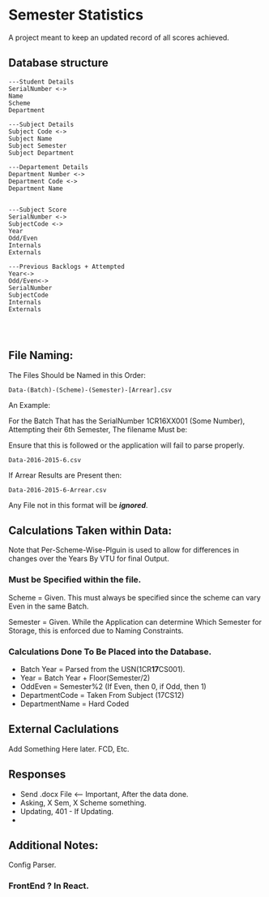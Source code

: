 # Semester Statistics

A project meant to keep an updated record of all scores achieved.

## Database structure

```db
---Student Details
SerialNumber <->
Name
Scheme
Department

---Subject Details
Subject Code <->
Subject Name
Subject Semester
Subject Department

---Departement Details
Department Number <->
Department Code <->
Department Name


---Subject Score
SerialNumber <->
SubjectCode <->
Year
Odd/Even
Internals
Externals

---Previous Backlogs + Attempted
Year<->
Odd/Even<->
SerialNumber
SubjectCode
Internals
Externals




```

## File Naming:

The Files Should be Named in this Order:

```
Data-(Batch)-(Scheme)-(Semester)-[Arrear].csv
```

An Example:

For the Batch That has the SerialNumber 1CR16XX001 (Some Number), Attempting their 6th Semester, The filename Must be:

Ensure that this is followed or the application will fail to parse properly.

```
Data-2016-2015-6.csv
```

If Arrear Results are Present then:

```
Data-2016-2015-6-Arrear.csv
```

Any File not in this format will be **_ignored_**.

## Calculations Taken within Data:

Note that Per-Scheme-Wise-Plguin is used to allow for differences in changes over the Years By VTU for final Output.

### Must be Specified within the file.

Scheme = Given. This must always be specified since the scheme can vary Even in the same Batch.

Semester = Given. While the Application can determine Which Semester for Storage, this is enforced due to Naming Constraints.

### Calculations Done To Be Placed into the Database.

- Batch Year = Parsed from the USN(1CR**17**CS001).
- Year = Batch Year + Floor(Semester/2)
- OddEven = Semester%2 (If Even, then 0, if Odd, then 1)
- DepartmentCode = Taken From Subject (17CS12)
- DepartmentName = Hard Coded


## External Caclulations 

Add Something Here later.
FCD, Etc.
 


## Responses

- Send .docx File <-- Important, After the data done.
- Asking, X Sem, X Scheme something.
- Updating, 401 - If Updating.
- 

## Additional Notes:

Config Parser.

### FrontEnd ? In React.
